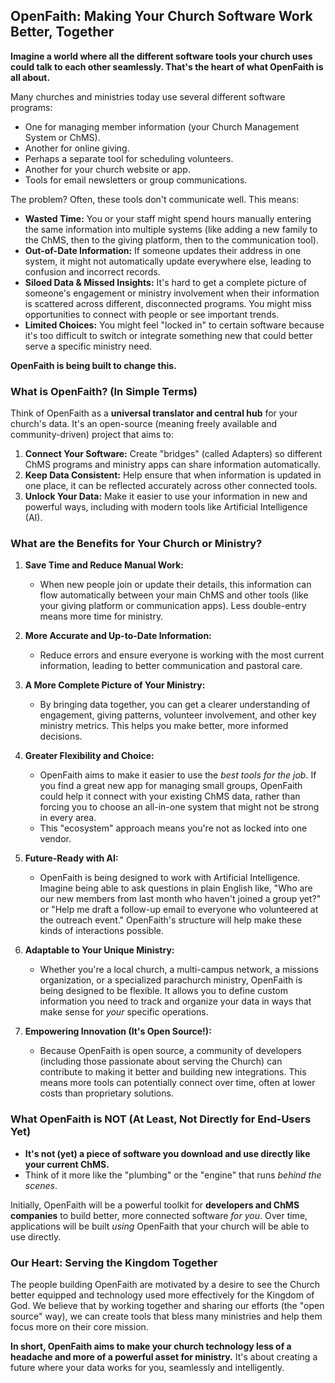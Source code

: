## OpenFaith: Making Your Church Software Work Better, Together

**Imagine a world where all the different software tools your church uses could talk to each other seamlessly. That's the heart of what OpenFaith is all about.**

Many churches and ministries today use several different software programs:

*   One for managing member information (your Church Management System or ChMS).
*   Another for online giving.
*   Perhaps a separate tool for scheduling volunteers.
*   Another for your church website or app.
*   Tools for email newsletters or group communications.

The problem? Often, these tools don't communicate well. This means:

*   **Wasted Time:** You or your staff might spend hours manually entering the same information into multiple systems (like adding a new family to the ChMS, then to the giving platform, then to the communication tool).
*   **Out-of-Date Information:** If someone updates their address in one system, it might not automatically update everywhere else, leading to confusion and incorrect records.
*   **Siloed Data & Missed Insights:** It's hard to get a complete picture of someone's engagement or ministry involvement when their information is scattered across different, disconnected programs. You might miss opportunities to connect with people or see important trends.
*   **Limited Choices:** You might feel "locked in" to certain software because it's too difficult to switch or integrate something new that could better serve a specific ministry need.

**OpenFaith is being built to change this.**

### What is OpenFaith? (In Simple Terms)

Think of OpenFaith as a **universal translator and central hub** for your church's data. It's an open-source (meaning freely available and community-driven) project that aims to:

1.  **Connect Your Software:** Create "bridges" (called Adapters) so different ChMS programs and ministry apps can share information automatically.
2.  **Keep Data Consistent:** Help ensure that when information is updated in one place, it can be reflected accurately across other connected tools.
3.  **Unlock Your Data:** Make it easier to use your information in new and powerful ways, including with modern tools like Artificial Intelligence (AI).

### What are the Benefits for Your Church or Ministry?

1.  **Save Time and Reduce Manual Work:**
    *   When new people join or update their details, this information can flow automatically between your main ChMS and other tools (like your giving platform or communication apps). Less double-entry means more time for ministry.

2.  **More Accurate and Up-to-Date Information:**
    *   Reduce errors and ensure everyone is working with the most current information, leading to better communication and pastoral care.

3.  **A More Complete Picture of Your Ministry:**
    *   By bringing data together, you can get a clearer understanding of engagement, giving patterns, volunteer involvement, and other key ministry metrics. This helps you make better, more informed decisions.

4.  **Greater Flexibility and Choice:**
    *   OpenFaith aims to make it easier to use the *best tools for the job*. If you find a great new app for managing small groups, OpenFaith could help it connect with your existing ChMS data, rather than forcing you to choose an all-in-one system that might not be strong in every area.
    *   This "ecosystem" approach means you're not as locked into one vendor.

5.  **Future-Ready with AI:**
    *   OpenFaith is being designed to work with Artificial Intelligence. Imagine being able to ask questions in plain English like, "Who are our new members from last month who haven't joined a group yet?" or "Help me draft a follow-up email to everyone who volunteered at the outreach event." OpenFaith's structure will help make these kinds of interactions possible.

6.  **Adaptable to Your Unique Ministry:**
    *   Whether you're a local church, a multi-campus network, a missions organization, or a specialized parachurch ministry, OpenFaith is being designed to be flexible. It allows you to define custom information you need to track and organize your data in ways that make sense for *your* specific operations.

7.  **Empowering Innovation (It's Open Source!):**
    *   Because OpenFaith is open source, a community of developers (including those passionate about serving the Church) can contribute to making it better and building new integrations. This means more tools can potentially connect over time, often at lower costs than proprietary solutions.

### What OpenFaith is NOT (At Least, Not Directly for End-Users Yet)

*   **It's not (yet) a piece of software you download and use directly like your current ChMS.**
*   Think of it more like the "plumbing" or the "engine" that runs *behind the scenes*.

Initially, OpenFaith will be a powerful toolkit for **developers and ChMS companies** to build better, more connected software *for you*. Over time, applications will be built *using* OpenFaith that your church will be able to use directly.

### Our Heart: Serving the Kingdom Together

The people building OpenFaith are motivated by a desire to see the Church better equipped and technology used more effectively for the Kingdom of God. We believe that by working together and sharing our efforts (the "open source" way), we can create tools that bless many ministries and help them focus more on their core mission.

**In short, OpenFaith aims to make your church technology less of a headache and more of a powerful asset for ministry.** It's about creating a future where your data works for you, seamlessly and intelligently.
